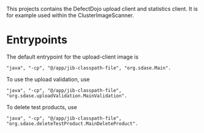 This projects contains the DefectDojo upload client and statistics client. It is for example used within the ClusterImageScanner.

# Entrypoints
The default entrypoint for the upload-client image is  
```
"java", "-cp", "@/app/jib-classpath-file", "org.sdase.Main".
```
To use the upload validation, use
```
"java", "-cp", "@/app/jib-classpath-file", "org.sdase.uploadValidation.MainValidation".
```
To delete test products, use
```
"java", "-cp", "@/app/jib-classpath-file", "org.sdase.deleteTestProduct.MainDeleteProduct".
```


